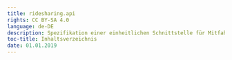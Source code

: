 ```yaml
---
title: ridesharing.api
rights: CC BY-SA 4.0
language: de-DE
description: Spezifikation einer einheitlichen Schnittstelle für Mitfahr-Portale.
toc-title: Inhaltsverzeichnis
date: 01.01.2019
---
```

